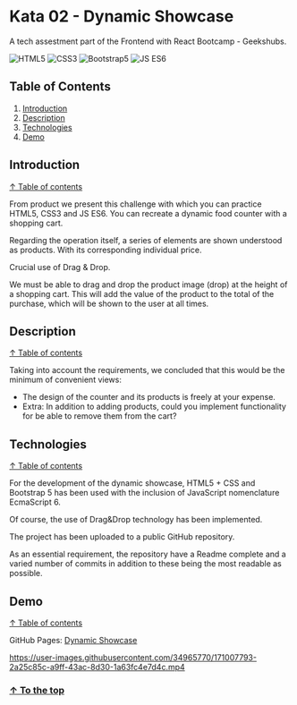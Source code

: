 # Kata 02 - Dynamic Showcase #

A tech assestment part of the Frontend with React Bootcamp - Geekshubs.

![HTML5](https://img.shields.io/badge/-HTML5-ec6231)&nbsp;![CSS3](https://img.shields.io/badge/-CSS3-2965f1)&nbsp;![Bootstrap5](https://img.shields.io/badge/-Bootstrap5-blueviolet)&nbsp;![JS ES6](https://img.shields.io/badge/-JS%20ES6-f7df1e)

## Table of Contents

1. [Introduction](#introduction)
1. [Description](#description)
1. [Technologies](#technologies)
1. [Demo](#demo)

## Introduction
[↑ Table of contents](#table-of-contents)

From product we present this challenge with which you can practice HTML5, CSS3 and JS ES6. You can recreate a dynamic food counter with a shopping cart.

Regarding the operation itself, a series of elements are shown understood as products. With its corresponding individual price.

Crucial use of Drag & Drop.

We must be able to drag and drop the product image (drop) at the height of a shopping cart. This will add the value of the product to the total of the purchase, which will be shown to the user at all times.

## Description
[↑ Table of contents](#table-of-contents)

Taking into account the requirements, we concluded that this would be the minimum of convenient views:

- The design of the counter and its products is freely at your expense.
- Extra: In addition to adding products, could you implement functionality for be able to remove them from the cart?

## Technologies
[↑ Table of contents](#table-of-contents)

For the development of the dynamic showcase, HTML5 + CSS and Bootstrap 5 has been used with the inclusion of JavaScript nomenclature EcmaScript 6.

Of course, the use of Drag&Drop technology has been implemented.

The project has been uploaded to a public GitHub repository.

As an essential requirement, the repository have a Readme complete and a varied number of commits in addition to these being the most readable as possible.


## Demo
[↑ Table of contents](#table-of-contents)

GitHub Pages: [Dynamic Showcase](https://beacouchoud.github.io/ShowcaseDinamico/)

https://user-images.githubusercontent.com/34965770/171007793-2a25c85c-a9ff-43ac-8d30-1a63fc4e7d4c.mp4



### [↑ To the top](#kata-02-dynamic-showcase)
